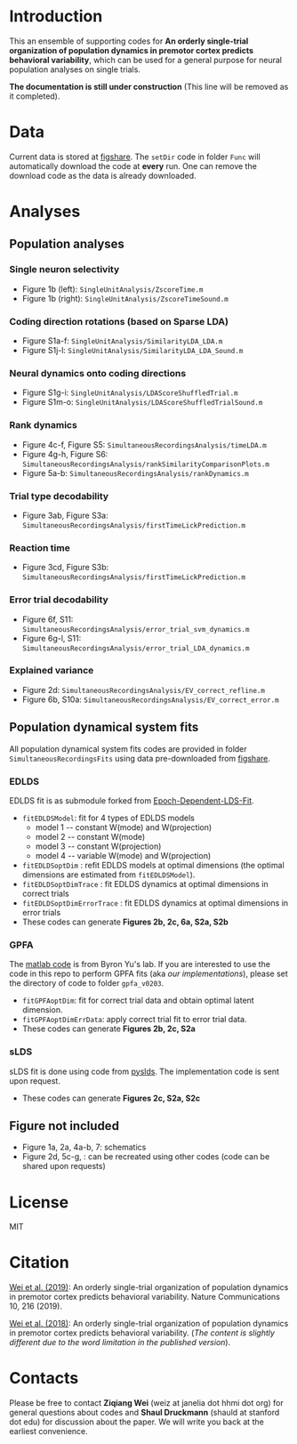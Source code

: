 # Introduction

This an ensemble of supporting codes for **An orderly single-trial organization of population dynamics in premotor cortex predicts behavioral variability**, which can be used for a general purpose for neural population analyses on single trials.

**The documentation is still under construction** (This line will be removed as it completed).

# Data
Current data is stored at [figshare](https://figshare.com/articles/Simultaneous_extracellular_electrophysiology_data/7372898/3).
The `setDir` code in folder `Func` will automatically download the code at **every** run. One can remove the download code as the data is already downloaded.

# Analyses
## Population analyses
### Single neuron selectivity
* Figure 1b (left): `SingleUnitAnalysis/ZscoreTime.m`
* Figure 1b (right): `SingleUnitAnalysis/ZscoreTimeSound.m`
### Coding direction rotations (based on Sparse LDA)
* Figure S1a-f: `SingleUnitAnalysis/SimilarityLDA_LDA.m`
* Figure S1j-l: `SingleUnitAnalysis/SimilarityLDA_LDA_Sound.m`
### Neural dynamics onto coding directions
* Figure S1g-i: `SingleUnitAnalysis/LDAScoreShuffledTrial.m`
* Figure S1m-o: `SingleUnitAnalysis/LDAScoreShuffledTrialSound.m`
### Rank dynamics
* Figure 4c-f, Figure S5: `SimultaneousRecordingsAnalysis/timeLDA.m`
* Figure 4g-h, Figure S6: `SimultaneousRecordingsAnalysis/rankSimilarityComparisonPlots.m`
* Figure 5a-b: `SimultaneousRecordingsAnalysis/rankDynamics.m`
### Trial type decodability
* Figure 3ab, Figure S3a: `SimultaneousRecordingsAnalysis/firstTimeLickPrediction.m`
### Reaction time
* Figure 3cd, Figure S3b: `SimultaneousRecordingsAnalysis/firstTimeLickPrediction.m`
### Error trial decodability
* Figure 6f, S11: `SimultaneousRecordingsAnalysis/error_trial_svm_dynamics.m`
* Figure 6g-l, S11: `SimultaneousRecordingsAnalysis/error_trial_LDA_dynamics.m`
### Explained variance
* Figure 2d: `SimultaneousRecordingsAnalysis/EV_correct_refline.m`
* Figure 6b, S10a: `SimultaneousRecordingsAnalysis/EV_correct_error.m`

## Population dynamical system fits
All population dynamical system fits codes are provided in folder `SimultaneousRecordingsFits` using data pre-downloaded from [figshare](https://figshare.com/articles/Simultaneous_extracellular_electrophysiology_data/7372898/3).
### EDLDS
EDLDS fit is as submodule forked from [Epoch-Dependent-LDS-Fit](https://github.com/zqwei/Epoch-Dependent-LDS-Fit).
* `fitEDLDSModel`: fit for 4 types of EDLDS models
    * model 1 -- constant W(mode) and W(projection)
    * model 2 -- constant W(mode)
    * model 3 -- constant W(projection)
    * model 4 -- variable W(mode) and W(projection)
* `fitEDLDSoptDim` : refit EDLDS models at optimal dimensions (the optimal dimensions are estimated from `fitEDLDSModel`).
* `fitEDLDSoptDimTrace` : fit EDLDS dynamics at optimal dimensions in correct trials
* `fitEDLDSoptDimErrorTrace` : fit EDLDS dynamics at optimal dimensions in error trials
* These codes can generate **Figures 2b, 2c, 6a, S2a, S2b**

### GPFA
The [matlab code](http://users.ece.cmu.edu/~byronyu/software/gpfa0203.tgz) is from Byron Yu's lab. If you are interested to use the code in this repo to perform GPFA fits (aka _our implementations_), please set the directory of code to folder `gpfa_v0203`.
* `fitGPFAoptDim`: fit for correct trial data and obtain optimal latent dimension.
* `fitGPFAoptDimErrData`: apply correct trial fit to error trial data.
* These codes can generate **Figures 2b, 2c, S2a**

### sLDS
sLDS fit is done using code from [pyslds](https://github.com/mattjj/pyslds). The implementation code is sent upon request.
* These codes can generate **Figures 2c, S2a, S2c**

## Figure not included
* Figure 1a, 2a, 4a-b, 7: schematics
* Figure 2d, 5c-g, : can be recreated using other codes (code can be shared upon requests)

# License
MIT

# Citation
[Wei et al. (2019)](https://www.nature.com/articles/s41467-018-08141-6): An orderly single-trial organization of population dynamics in premotor cortex predicts behavioral variability. Nature Communications 10, 216 (2019).

[Wei et al. (2018)](https://www.biorxiv.org/content/early/2018/07/25/376830): An orderly single-trial organization of population dynamics in premotor cortex predicts behavioral variability. (*The content is slightly different due to the word limitation in the published version*).

# Contacts
Please be free to contact **Ziqiang Wei** (weiz at janelia dot hhmi dot org) for general questions about codes and **Shaul Druckmann** (shauld at stanford dot edu) for discussion about the paper. We will write you back at the earliest convenience.
